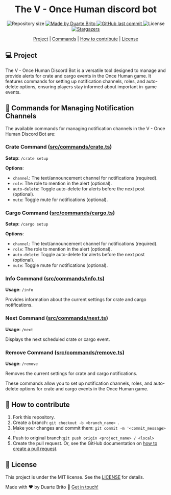 <h1 align="center">The V - Once Human discord bot</h1>
<p align="center">
  <img
    alt="Repository size"
    src="https://img.shields.io/github/repo-size/duartejbrito/oh-v-bot-2"
  />
 <a href="https://www.linkedin.com/in/duartebrito/">
    <img
      alt="Made by Duarte Brito"
      src="https://img.shields.io/badge/made%20by-Duarte%20Brito-%2304D361"
    />
  </a>
  <a href="https://github.com/duartejbrito/oh-v-bot-2/commits/main">
    <img
      alt="GitHub last commit"
      src="https://img.shields.io/github/last-commit/duartejbrito/oh-v-bot-2"
    />
  </a>
  <img
    alt="License"
    src="https://img.shields.io/badge/license-MIT-brightgreen"
  />
  <a href="https://github.com/duartejbrito/oh-v-bot-2/stargazers">
    <img
      alt="Stargazers"
      src="https://img.shields.io/github/stars/duartejbrito/oh-v-bot-2?style=social"
    />
  </a>
</p>

<p align="center">
  <a href="#-project">Project</a> |
  <a href="#-commands-for-managing-notification-channels">Commands</a> |
  <a href="#-how-to-contribute">How to contribute</a> |
  <a href="#-license">License</a>
</p>

## 💻 Project

The V - Once Human Discord Bot is a versatile tool designed to manage and provide alerts for crate and cargo events in the Once Human game. It features commands for setting up notification channels, roles, and auto-delete options, ensuring players stay informed about important in-game events.

## 📢 Commands for Managing Notification Channels

The available commands for managing notification channels in the V - Once Human Discord Bot are:

### Crate Command ([src/commands/crate.ts](src/commands/crate.ts))

**Setup**: `/crate setup`

**Options**:

- `channel`: The text/announcement channel for notifications (required).
- `role`: The role to mention in the alert (optional).
- `auto-delete`: Toggle auto-delete for alerts before the next post (optional).
- `mute`: Toggle mute for notifications (optional).

### Cargo Command ([src/commands/cargo.ts](src/commands/cargo.ts))

**Setup**: `/cargo setup`

**Options**:

- `channel`: The text/announcement channel for notifications (required).
- `role`: The role to mention in the alert (optional).
- `auto-delete`: Toggle auto-delete for alerts before the next post (optional).
- `mute`: Toggle mute for notifications (optional).

### Info Command ([src/commands/info.ts](src/commands/info.ts))

**Usage**: `/info`

Provides information about the current settings for crate and cargo notifications.

### Next Command ([src/commands/next.ts](src/commands/next.ts))

**Usage**: `/next`

Displays the next scheduled crate or cargo event.

### Remove Command ([src/commands/remove.ts](src/commands/remove.ts))

**Usage**: `/remove`

Removes the current settings for crate and cargo notifications.

These commands allow you to set up notification channels, roles, and auto-delete options for crate and cargo events in the Once Human game.

## 🤔 How to contribute

1. Fork this repository.
2. Create a branch: `git checkout -b <branch_name> `.
3. Make your changes and commit them: `git commit -m '<commit_message> '`
4. Push to original branch:`git push origin <project_name> / <local>`
5. Create the pull request. Or, see the GitHub documentation on [how to create a pull request][pr].

## 📝 License

This project is under the MIT license. See the [LICENSE](https://github.com/duartejbrito/oh-v-bot-2/blob/main/LICENSE.md) for details.

Made with ♥ by Duarte Brito 👋 [Get in touch!](https://www.linkedin.com/in/duartebrito/)

[pr]: https://help.github.com/en/github/collaborating-with-issues-and-pull-requests/creating-a-pull-request
[git]: https://git-scm.com
[node]: https://nodejs.org/
[ts]: https://www.typescriptlang.org/
[discord.js]: https://discord.js.org/
[eslint]: https://eslint.org/
[prettier]: https://prettier.io/
